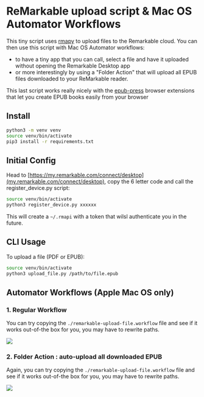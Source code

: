 # ReMarkable upload script & Mac OS Automator Workflows

This tiny script uses [rmapy](https://github.com/subutux/rmapy) to upload files to the Remarkable cloud. You can then use this script with Mac OS Automator workflows:

- to have a tiny app that you can call, select a file and have it uploaded without opening the Remarkable Desktop app
- or more interestingly by using a "Folder Action" that will upload all EPUB files downloaded to your ReMarkable reader.

This last script works really nicely with the [epub-press](https://github.com/haroldtreen/epub-press-clients) browser extensions that let you create EPUB books easily from your browser

## Install

```sh
python3 -m venv venv
source venv/bin/activate
pip3 install -r requirements.txt
```

## Initial Config

Head to [https://my.remarkable.com/connect/desktop](my.remarkable.com/connect/desktop), copy the 6 letter code and call the register_device.py script:

```sh
source venv/bin/activate
python3 register_device.py xxxxxx
```

This will create a `~/.rmapi` with a token that wilsl authenticate you in the future.

## CLI Usage

To upload a file (PDF or EPUB):

```sh
source venv/bin/activate
python3 upload_file.py /path/to/file.epub
```

## Automator Workflows (Apple Mac OS only)

### 1. Regular Workflow

You can try copying the `./remarkable-upload-file.workflow` file and see if it works out-of-the box for you, you may have to rewrite paths.

![](./remarkable-upload-file.workflow/QuickLook/Preview.png)

### 2. Folder Action : auto-upload all downloaded EPUB

Again, you can try copying the `./remarkable-upload-file.workflow` file and see if it works out-of-the box for you, you may have to rewrite paths.

![](./upload-downloaded-ebook-to-remarkable.workflow/QuickLook/Preview.png)
